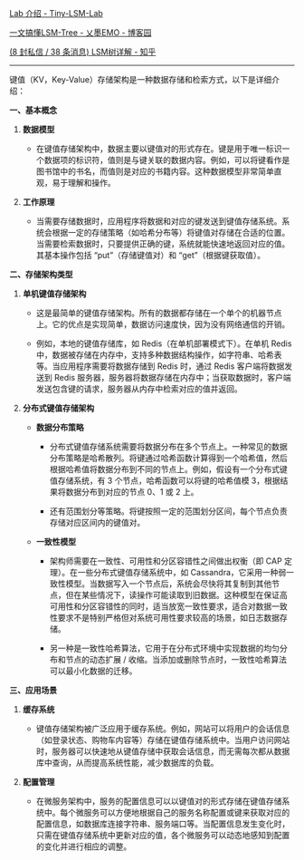
 [Lab 介绍 - Tiny-LSM-Lab](https://vanilla-beauty.github.io/tiny-lsm/book/introduction.html)

[一文搞懂LSM-Tree - 乂墨EMO - 博客园](https://www.cnblogs.com/zxporz/p/16021373.html)

[(8 封私信 / 38 条消息) LSM树详解 - 知乎](https://zhuanlan.zhihu.com/p/181498475)

---

键值（KV，Key-Value）存储架构是一种数据存储和检索方式，以下是详细介绍：

**一、基本概念**

1. **数据模型**
    
    - 在键值存储架构中，数据主要以键值对的形式存在。键是用于唯一标识一个数据项的标识符，值则是与键关联的数据内容。例如，可以将键看作是图书馆中的书名，而值则是对应的书籍内容。这种数据模型非常简单直观，易于理解和操作。
        
2. **工作原理**
    
    - 当需要存储数据时，应用程序将数据和对应的键发送到键值存储系统。系统会根据一定的存储策略（如哈希分布等）将键值对存储在合适的位置。当需要检索数据时，只要提供正确的键，系统就能快速地返回对应的值。其基本操作包括 “put”（存储键值对）和 “get”（根据键获取值）。
        

**二、存储架构类型**

1. **单机键值存储架构**
    
    - 这是最简单的键值存储架构。所有的数据都存储在一个单个的机器节点上。它的优点是实现简单，数据访问速度快，因为没有网络通信的开销。
        
    - 例如，本地的键值存储库，如 Redis（在单机部署模式下）。在单机 Redis 中，数据被存储在内存中，支持多种数据结构操作，如字符串、哈希表等。当应用程序需要将数据存储到 Redis 时，通过 Redis 客户端将数据发送到 Redis 服务器，服务器将数据存储在内存中；当获取数据时，客户端发送包含键的请求，服务器从内存中检索对应的值并返回。
        
2. **分布式键值存储架构**
    
    - **数据分布策略**
        
        - 分布式键值存储系统需要将数据分布在多个节点上。一种常见的数据分布策略是哈希散列。将键通过哈希函数计算得到一个哈希值，然后根据哈希值将数据分布到不同的节点上。例如，假设有一个分布式键值存储系统，有 3 个节点，哈希函数可以将键的哈希值模 3，根据结果将数据分布到对应的节点 0、1 或 2 上。
            
        - 还有范围划分等策略。将键按照一定的范围划分区间，每个节点负责存储对应区间内的键值对。
            
    - **一致性模型**
        
        - 架构师需要在一致性、可用性和分区容错性之间做出权衡（即 CAP 定理）。在一些分布式键值存储系统中，如 Cassandra，它采用一种弱一致性模型。当数据写入一个节点后，系统会尽快将其复制到其他节点，但在某些情况下，读操作可能读取到旧数据。这种模型在保证高可用性和分区容错性的同时，适当放宽一致性要求，适合对数据一致性要求不是特别严格但对系统可用性要求较高的场景，如日志数据存储。
            
        - 另一种是一致性哈希算法，它用于在分布式环境中实现数据的均匀分布和节点的动态扩展 / 收缩。当添加或删除节点时，一致性哈希算法可以最小化数据的迁移。
            

**三、应用场景**

1. **缓存系统**
    
    - 键值存储架构被广泛应用于缓存系统。例如，网站可以将用户的会话信息（如登录状态、购物车内容等）存储在键值存储系统中。当用户访问网站时，服务器可以快速地从键值存储中获取会话信息，而无需每次都从数据库中查询，从而提高系统性能，减少数据库的负载。
        
2. **配置管理**
    
    - 在微服务架构中，服务的配置信息可以以键值对的形式存储在键值存储系统中。每个微服务可以方便地根据自己的服务名称配置或键来获取对应的配置信息，如数据库连接字符串、服务端口等。当配置信息发生变化时，只需在键值存储系统中更新对应的值，各个微服务可以动态地感知到配置的变化并进行相应的调整。